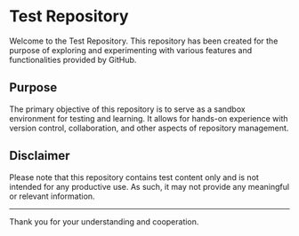 # Test Repository

Welcome to the Test Repository. This repository has been created for the purpose of exploring and experimenting with various features and functionalities provided by GitHub.

## Purpose

The primary objective of this repository is to serve as a sandbox environment for testing and learning. It allows for hands-on experience with version control, collaboration, and other aspects of repository management.

## Disclaimer

Please note that this repository contains test content only and is not intended for any productive use. As such, it may not provide any meaningful or relevant information.

---

Thank you for your understanding and cooperation.
